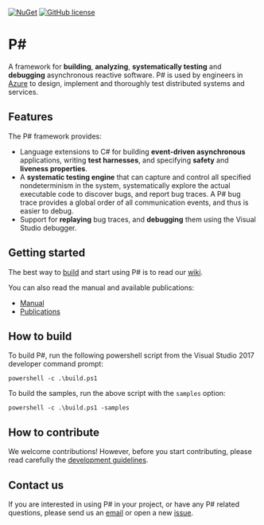 [![NuGet](https://img.shields.io/nuget/v/Microsoft.PSharp.svg)](https://www.nuget.org/packages/Microsoft.PSharp/) [![GitHub license](https://img.shields.io/badge/license-MIT-blue.svg)](https://raw.githubusercontent.com/p-org/PSharp/master/LICENSE.txt)

P#
====================
A framework for **building**, **analyzing**, **systematically testing** and **debugging** asynchronous reactive software. P# is used by engineers in [Azure](https://azure.microsoft.com/) to design, implement and thoroughly test distributed systems and services.

## Features
The P# framework provides:
- Language extensions to C# for building **event-driven asynchronous** applications, writing **test harnesses**, and specifying **safety** and **liveness properties**.
- A **systematic testing engine** that can capture and control all specified nondeterminism in the system, systematically explore the actual executable code to discover bugs, and report bug traces. A P# bug trace provides a global order of all communication events, and thus is easier to debug.
- Support for **replaying** bug traces, and **debugging** them using the Visual Studio debugger.

## Getting started
The best way to [build](https://github.com/p-org/PSharp/wiki/Build-Instructions) and start using P# is to read our [wiki](https://github.com/p-org/PSharp/wiki).

You can also read the manual and available publications:

- [Manual](https://github.com/p-org/PSharp/wiki/Walkthrough-and-Samples)  
- [Publications](https://github.com/p-org/PSharp/wiki/Publications)

## How to build

To build P#, run the following powershell script from the Visual Studio 2017 developer command prompt:
```
powershell -c .\build.ps1
```

To build the samples, run the above script with the `samples` option:
```
powershell -c .\build.ps1 -samples
```

## How to contribute

We welcome contributions! However, before you start contributing, please read carefully the [development guidelines](https://github.com/p-org/PSharp/wiki/Contributing-Code).

## Contact us

If you are interested in using P# in your project, or have any P# related questions, please send us an [email](mailto:pdev@microsoft.com) or open a new [issue](https://github.com/p-org/PSharp/issues).
